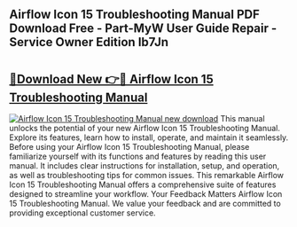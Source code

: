 ## Airflow Icon 15 Troubleshooting Manual PDF Download Free - Part-MyW User Guide Repair - Service Owner Edition Ib7Jn

# <h2><a href="http://cf2192.oget.top/?id=Airflow+Icon+15+Troubleshooting+Manual">🔗Download New 👉🔴 Airflow Icon 15 Troubleshooting Manual</a></h2>

[![Airflow Icon 15 Troubleshooting Manual new download](https://i.imgur.com/5g1atiW.png)](http://cf2192.oget.top/?id=Airflow+Icon+15+Troubleshooting+Manual)
This manual unlocks the potential of your new Airflow Icon 15 Troubleshooting Manual. Explore its features, learn how to install, operate, and maintain it seamlessly. Before using your Airflow Icon 15 Troubleshooting Manual, please familiarize yourself with its functions and features by reading this user manual. It includes clear instructions for installation, setup, and operation, as well as troubleshooting tips for common issues. This remarkable Airflow Icon 15 Troubleshooting Manual offers a comprehensive suite of features designed to streamline your workflow. Your Feedback Matters Airflow Icon 15 Troubleshooting Manual. We value your feedback and are committed to providing exceptional customer service.
